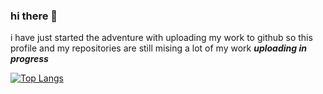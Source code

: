 ### hi there 👋
i have just started the adventure with uploading my work to github so this profile and my repositories are still mising a lot of my work
***uploading in progress***

[![Top Langs](https://github-readme-stats.vercel.app/api/top-langs/?username=nicolaszwaja)](https://github.com/nicolaszwaja/github-readme-stats)

<!--
**nicolaszwaja/nicolaszwaja** is a ✨ _special_ ✨ repository because its `README.md` (this file) appears on your GitHub profile.



Here are some ideas to get you started:

- 🔭 I’m currently working on ...
- 🌱 I’m currently learning ...
- 👯 I’m looking to collaborate on ...
- 🤔 I’m looking for help with ...
- 💬 Ask me about ...
- 📫 How to reach me: ...
- 😄 Pronouns: ...
- ⚡ Fun fact: ...
-->

